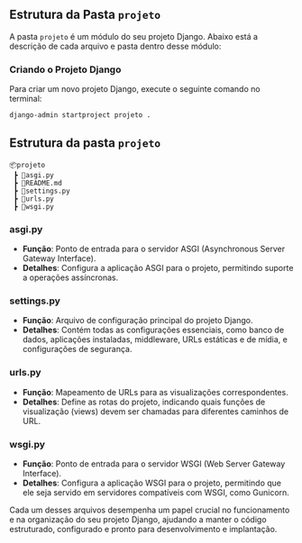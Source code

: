 ## Estrutura da Pasta `projeto`

A pasta `projeto` é um módulo do seu projeto Django. Abaixo está a descrição de cada arquivo e pasta dentro desse módulo:

### Criando o Projeto Django

Para criar um novo projeto Django, execute o seguinte comando no terminal:

```bash
django-admin startproject projeto .
```

## Estrutura da pasta `projeto`
```
📦projeto
 ┣ 📜asgi.py
 ┣ 📜README.md
 ┣ 📜settings.py
 ┣ 📜urls.py
 ┣ 📜wsgi.py
```

### asgi.py
- **Função**: Ponto de entrada para o servidor ASGI (Asynchronous Server Gateway Interface).
- **Detalhes**: Configura a aplicação ASGI para o projeto, permitindo suporte a operações assíncronas.

### settings.py
- **Função**: Arquivo de configuração principal do projeto Django.
- **Detalhes**: Contém todas as configurações essenciais, como banco de dados, aplicações instaladas, middleware, URLs estáticas e de mídia, e configurações de segurança.

### urls.py
- **Função**: Mapeamento de URLs para as visualizações correspondentes.
- **Detalhes**: Define as rotas do projeto, indicando quais funções de visualização (views) devem ser chamadas para diferentes caminhos de URL.

### wsgi.py
- **Função**: Ponto de entrada para o servidor WSGI (Web Server Gateway Interface).
- **Detalhes**: Configura a aplicação WSGI para o projeto, permitindo que ele seja servido em servidores compatíveis com WSGI, como Gunicorn.

Cada um desses arquivos desempenha um papel crucial no funcionamento e na organização do seu projeto Django, ajudando a manter o código estruturado, configurado e pronto para desenvolvimento e implantação.
